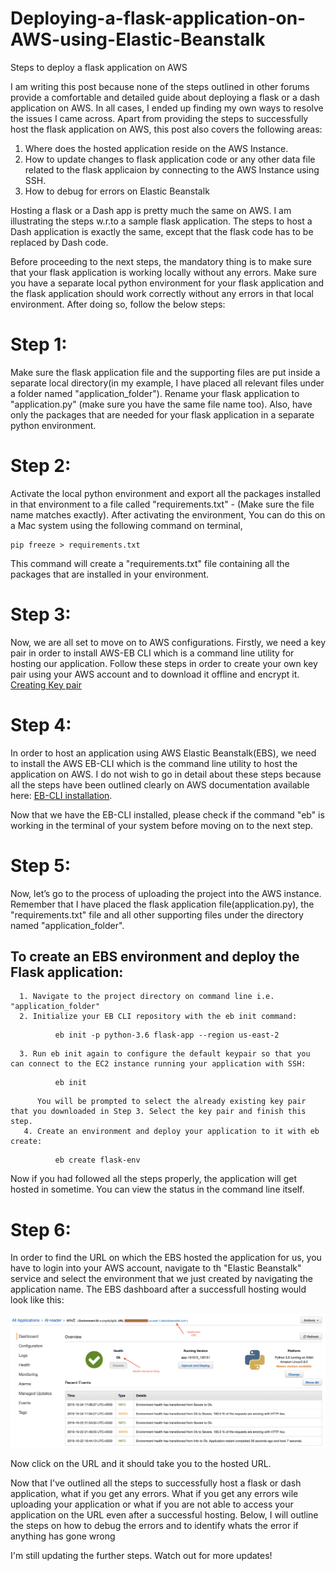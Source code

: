 # Deploying-a-flask-application-on-AWS-using-Elastic-Beanstalk
Steps to deploy a flask application on AWS

I am writing this post because none of the steps outlined in other forums provide a comfortable and detailed guide about deploying a flask or a dash application on AWS. In all cases, I ended up finding my own ways to resolve the issues I came across. Apart from providing the steps to  successfully host the flask application on AWS, this post also covers the following areas:
  1. Where does the hosted application reside on the AWS Instance.
  2. How to update changes to flask application code or any other data file related to the flask applicaion by connecting to the AWS Instance using SSH.
  3. How to debug for errors on Elastic Beanstalk

Hosting a flask or a Dash app is pretty much the same on AWS. I am illustrating the steps w.r.to a sample flask application. The steps to host a Dash application is exactly the same, except that the flask code has to be replaced by Dash code.

Before proceeding to the next steps, the mandatory thing is to make sure that your flask application is working locally without any errors. Make sure you have a separate local python environment for your flask application and the flask application should work correctly without any errors in that local environment. After doing so, follow the below steps:

# Step 1:
  Make sure the flask application file and the supporting files are put inside a separate local directory(in my example, I have placed all relevant files under a folder named "application_folder"). Rename your flask application to "application.py" (make sure you have the same file name too). Also, have only the packages that are needed for your flask application in a separate python environment. 

# Step 2:
  Activate the local python environment and export all the packages installed in that environment to a file called "requirements.txt" - (Make sure the file name matches exactly). After activating the environment, You can do this on a Mac system using the following command on terminal,

   ```
   pip freeze > requirements.txt
   ```
This command will create a "requirements.txt" file containing all the packages that are installed in your environment.

# Step 3:
  Now, we are all set to move on to AWS configurations. Firstly, we need a key pair in order to install AWS-EB CLI which is a command line utility for hosting our application. Follow these steps in order to create your own key pair using your AWS account and to download it offline and encrypt it. [Creating Key pair](https://docs.aws.amazon.com/AWSEC2/latest/UserGuide/ec2-key-pairs.html#having-ec2-create-your-key-pair)


# Step 4:  
  In order to host an application using AWS Elastic Beanstalk(EBS), we need to install the AWS EB-CLI which is the command line utility to host the application on AWS. I do not wish to go in detail about these steps because all the steps have been outlined clearly on AWS documentation available here: [EB-CLI installation](https://docs.aws.amazon.com/elasticbeanstalk/latest/dg/eb-cli3-install-advanced.html).
  
Now that we have the EB-CLI installed, please check if the command "eb" is working in the terminal of your system before moving on to the next step. 

# Step 5:
Now, let’s go to the process of uploading the project into the AWS instance. Remember that I have placed the flask application file(application.py), the "requirements.txt" file and all other supporting files under the directory named "application_folder".
  ## To create an EBS environment and deploy the Flask application:
      1. Navigate to the project directory on command line i.e. "application_folder"
      2. Initialize your EB CLI repository with the eb init command:
```
          eb init -p python-3.6 flask-app --region us-east-2
```
      3. Run eb init again to configure the default keypair so that you can connect to the EC2 instance running your application with SSH:
```
          eb init
```
          You will be prompted to select the already existing key pair that you downloaded in Step 3. Select the key pair and finish this step.
       4. Create an environment and deploy your application to it with eb create:
```
          eb create flask-env
```
Now if you had followed all the steps properly, the application will get hosted in sometime. You can view the status in the command line itself. 


# Step 6:
In order to find the URL on which the EBS hosted the application for us, you have to login into your AWS account, navigate to th "Elastic Beanstalk" service and select the environment that we just created by navigating the application name. 
The EBS dashboard after a successfull hosting would look like this:

![EBS Console after hosting](/images/AWS_scrn1.png)

Now click on the URL and it should take you to the hosted URL.


Now that I've outlined all the steps to successfully host a flask or dash application, what if you get any errors. What if you get any errors wile uploading your application or what if you are not able to access your application on the URL even after a successful hosting. Below, I will outline the steps on how to debug the errors and to identify whats the error if anything has gone wrong

I'm still updating the further steps. Watch out for more updates!
    
